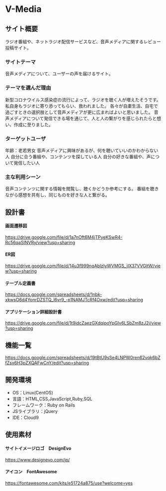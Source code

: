 # V-Media

## サイト概要
ラジオ番組や、ネットラジオ配信サービスなど、音声メディアに関するレビュー投稿サイト。

### サイトテーマ
音声メディアについて、ユーザーの声を届けるサイト。

### テーマを選んだ理由
新型コロナウイルス感染症の流行によって、ラジオを聴く人が増えたそうです。
私自身もラジオに寄り添ってもらい、救われました。
各々が自粛生活、自宅で過ごすときの選択肢として音声メディアが更に広まればよいと思いました。
音声メディアについて発信できる場を通じて、人と人の繋がりを感じられたらと想い、作成に至りました。

### ターゲットユーザ
年齢：老若男女
音声メディアに興味があるが、何を聴いていいのかわからない人
自分に合う番組や、コンテンツを探している人
自分の好きな番組や、声について発信したい人

### 主な利用シーン
音声コンテンツに関する情報を閲覧し、聴くかどうか参考にする。
番組を聴きながら感想を共有し、同じものを好きな人と繋がる。

## 設計書
#### 画面遷移図
https://drive.google.com/file/d/1a7nOft6M4jTPyeKSwR4-Rc56qaSINVRy/view?usp=sharing

#### ER図
https://drive.google.com/file/d/14u3f999nqAblzIyWVMGS_jIX37VVGltW/view?usp=sharing

#### テーブル定義書
https://docs.google.com/spreadsheets/d/1nbk-xkwsO6d4YonrDZSTQ_l6vr9_-p1NAMJTcRf4Oxw/edit?usp=sharing

#### アプリケーション詳細設計書
https://drive.google.com/file/d/1t9idcZaezGXdqipoYpGIv6LSbZm8zJ2j/view?usp=sharing

## 機能一覧
https://docs.google.com/spreadsheets/d/19tBtU9sSe4LNPW0ren62vqk6bZfZsx6H3pZXQAFwCnY/edit?usp=sharing

## 開発環境
- OS：Linux(CentOS)
- 言語：HTML,CSS,JavaScript,Ruby,SQL
- フレームワーク：Ruby on Rails
- JSライブラリ：jQuery
- IDE：Cloud9

## 使用素材
#### サイトイメージロゴ　DesignEvo　
https://www.designevo.com/jp/

#### アイコン　FontAwesome
https://fontawesome.com/kits/e51724a875/use?welcome=yes

